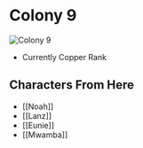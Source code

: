 # Colony 9
![Colony 9](https://raw.githubusercontent.com/NardoDragon/XBC3-flowershow/main/public/assets/20230812122808.png)
- Currently Copper Rank
## Characters From Here
- [[Noah]]
- [[Lanz]]
- [[Eunie]]
- [[Mwamba]]